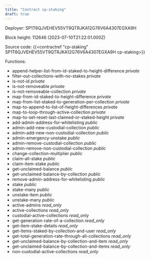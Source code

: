 ```yaml
---
title: "Contract cp-staking"
draft: true
---
```

Deployer: SP1T6QJVEHEV55VT9QTRJKA12G76V6A4307EGXA9H


 



Block height: 112646 (2023-07-10T21:22:01.000Z)

Source code: {{<contractref "cp-staking" SP1T6QJVEHEV55VT9QTRJKA12G76V6A4307EGXA9H cp-staking>}}

Functions:

* append-helper-list-from-id-staked-to-height-difference _private_
* filter-out-collections-with-no-stakes _private_
* is-not-id _private_
* is-not-removeable _private_
* is-not-removeable-collection _private_
* map-from-id-staked-to-height-difference _private_
* map-from-list-staked-to-generation-per-collection _private_
* map-to-append-to-list-of-height-differences _private_
* map-to-loop-through-active-collection _private_
* map-to-set-reset-last-claimed-or-staked-height _private_
* add-admin-address-for-whitelisting _public_
* admin-add-new-custodial-collection _public_
* admin-add-new-non-custodial-collection _public_
* admin-emergency-unstake _public_
* admin-remove-custodial-collection _public_
* admin-remove-non-custodial-collection _public_
* change-collection-multiplier _public_
* claim-all-stake _public_
* claim-item-stake _public_
* get-unclaimed-balance _public_
* get-unclaimed-balance-by-collection _public_
* remove-admin-address-for-whitelisting _public_
* stake _public_
* stake-many _public_
* unstake-item _public_
* unstake-many _public_
* active-admins _read_only_
* active-collections _read_only_
* custodial-active-collections _read_only_
* get-generation-rate-of-a-collection _read_only_
* get-item-stake-details _read_only_
* get-items-staked-by-collection-and-user _read_only_
* get-total-generation-rate-through-all-collections _read_only_
* get-unclaimed-balance-by-collection-and-item _read_only_
* get-unclaimed-balance-by-collection-and-items _read_only_
* non-custodial-active-collections _read_only_
